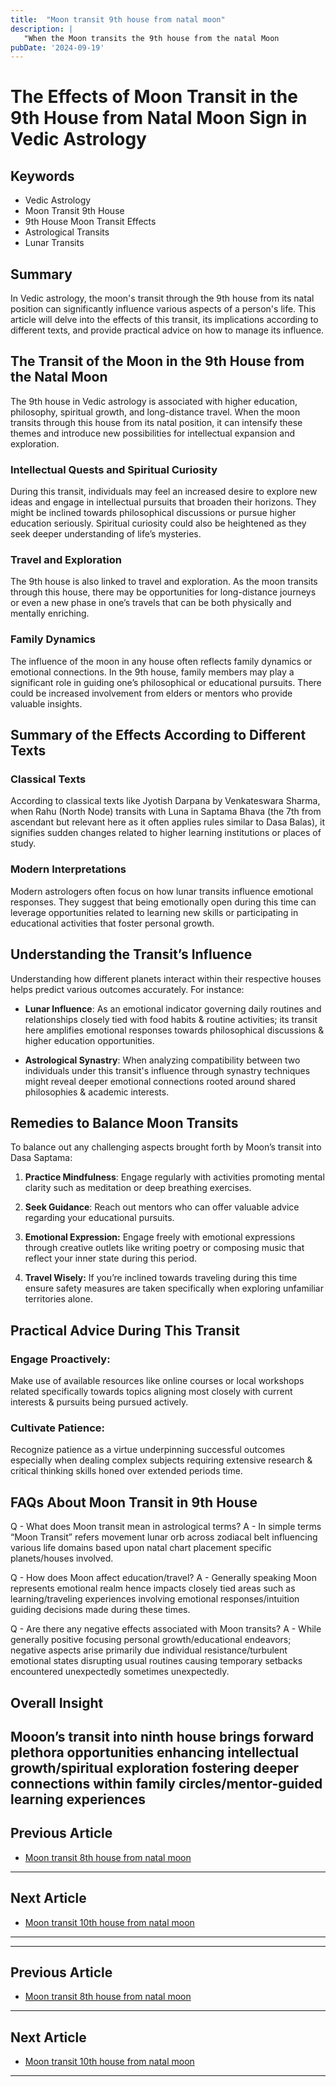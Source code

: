 ```yaml
---
title:  "Moon transit 9th house from natal moon"
description: |
   "When the Moon transits the 9th house from the natal Moon
pubDate: '2024-09-19'
---
```


# The Effects of Moon Transit in the 9th House from Natal Moon Sign in Vedic Astrology

## Keywords
- Vedic Astrology
- Moon Transit 9th House
- 9th House Moon Transit Effects
- Astrological Transits
- Lunar Transits

## Summary
In Vedic astrology, the moon's transit through the 9th house from its natal position can significantly influence various aspects of a person's life. This article will delve into the effects of this transit, its implications according to different texts, and provide practical advice on how to manage its influence.

## The Transit of the Moon in the 9th House from the Natal Moon

The 9th house in Vedic astrology is associated with higher education, philosophy, spiritual growth, and long-distance travel. When the moon transits through this house from its natal position, it can intensify these themes and introduce new possibilities for intellectual expansion and exploration.

### Intellectual Quests and Spiritual Curiosity
During this transit, individuals may feel an increased desire to explore new ideas and engage in intellectual pursuits that broaden their horizons. They might be inclined towards philosophical discussions or pursue higher education seriously. Spiritual curiosity could also be heightened as they seek deeper understanding of life’s mysteries.

### Travel and Exploration
The 9th house is also linked to travel and exploration. As the moon transits through this house, there may be opportunities for long-distance journeys or even a new phase in one’s travels that can be both physically and mentally enriching.

### Family Dynamics
The influence of the moon in any house often reflects family dynamics or emotional connections. In the 9th house, family members may play a significant role in guiding one’s philosophical or educational pursuits. There could be increased involvement from elders or mentors who provide valuable insights.

## Summary of the Effects According to Different Texts

### Classical Texts
According to classical texts like Jyotish Darpana by Venkateswara Sharma, when Rahu (North Node) transits with Luna in Saptama Bhava (the 7th from ascendant but relevant here as it often applies rules similar to Dasa Balas), it signifies sudden changes related to higher learning institutions or places of study.

### Modern Interpretations
Modern astrologers often focus on how lunar transits influence emotional responses. They suggest that being emotionally open during this time can leverage opportunities related to learning new skills or participating in educational activities that foster personal growth.

## Understanding the Transit’s Influence

Understanding how different planets interact within their respective houses helps predict various outcomes accurately. For instance:
- **Lunar Influence**: As an emotional indicator governing daily routines and relationships closely tied with food habits & routine activities; its transit here amplifies emotional responses towards philosophical discussions & higher education opportunities.
  
- **Astrological Synastry**: When analyzing compatibility between two individuals under this transit's influence through synastry techniques might reveal deeper emotional connections rooted around shared philosophies & academic interests.

## Remedies to Balance Moon Transits

To balance out any challenging aspects brought forth by Moon’s transit into Dasa Saptama:

1. **Practice Mindfulness**: Engage regularly with activities promoting mental clarity such as meditation or deep breathing exercises.
   
2. **Seek Guidance**: Reach out mentors who can offer valuable advice regarding your educational pursuits.
   
3. **Emotional Expression:** Engage freely with emotional expressions through creative outlets like writing poetry or composing music that reflect your inner state during this period.

4. **Travel Wisely:** If you’re inclined towards traveling during this time ensure safety measures are taken specifically when exploring unfamiliar territories alone.


## Practical Advice During This Transit

### Engage Proactively:
Make use of available resources like online courses or local workshops related specifically towards topics aligning most closely with current interests & pursuits being pursued actively.

### Cultivate Patience:
Recognize patience as a virtue underpinning successful outcomes especially when dealing complex subjects requiring extensive research & critical thinking skills honed over extended periods time.


## FAQs About Moon Transit in 9th House

Q - What does Moon transit mean in astrological terms?
A - In simple terms “Moon Transit” refers movement lunar orb across zodiacal belt influencing various life domains based upon natal chart placement specific planets/houses involved.


Q - How does Moon affect education/travel?
A - Generally speaking Moon represents emotional realm hence impacts closely tied areas such as learning/traveling experiences involving emotional responses/intuition guiding decisions made during these times.


Q - Are there any negative effects associated with Moon transits?
A - While generally positive focusing personal growth/educational endeavors; negative aspects arise primarily due individual resistance/turbulent emotional states disrupting usual routines causing temporary setbacks encountered unexpectedly sometimes unexpectedly.


## Overall Insight
Mooon’s transit into ninth house brings forward plethora opportunities enhancing intellectual growth/spiritual exploration fostering deeper connections within family circles/mentor-guided learning experiences
---

## Previous Article
- [Moon transit 8th house from natal moon](200108_Moon_transit_8th_house_from_natal_moon.md)

---

## Next Article
- [Moon transit 10th house from natal moon](200110_Moon_transit_10th_house_from_natal_moon.md)

---
---

## Previous Article
- [Moon transit 8th house from natal moon](200108_Moon_transit_8th_house_from_natal_moon.md)

---

## Next Article
- [Moon transit 10th house from natal moon](200110_Moon_transit_10th_house_from_natal_moon.md)

---
